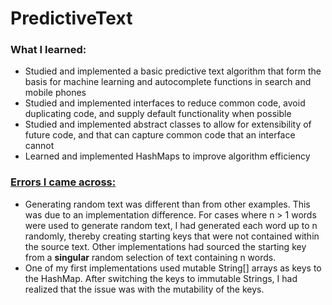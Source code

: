 # PredictiveText

### What I learned:
- Studied and implemented a basic predictive text algorithm that form the basis for machine learning and autocomplete functions in search and mobile phones
- Studied and implemented interfaces to reduce common code, avoid duplicating code, and supply default functionality when possible
- Studied and implemented abstract classes to allow for extensibility of future code, and that can capture common code that an interface cannot
- Learned and implemented HashMaps to improve algorithm efficiency


### <u>Errors I came across:</u>
- Generating random text was different than from other examples. This was due to an implementation difference. For cases where n > 1 words were used to generate random text, I had generated each word up to n randomly, thereby creating starting keys that were not contained within the source text. Other implementations had sourced the starting key from a <b>singular</b> random selection of text containing n words. 
- One of my first implementations used mutable String[] arrays as keys to the HashMap. After switching the keys to immutable Strings, I had realized that the issue was with the mutability of the keys.
